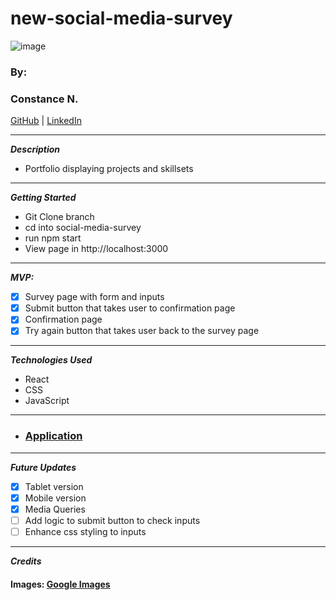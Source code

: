 # new-social-media-survey
![image](https://user-images.githubusercontent.com/46114181/222878818-06e15bfa-2a08-4207-b577-b0350fb23670.png)

### By:

### Constance N.

[GitHub](https://github.com/Constance-Nwaigwe) | [LinkedIn](https://www.linkedin.com/in/constance-nwaigwe-06b90b177)

---

**_Description_**

- Portfolio displaying projects and skillsets

---

**_Getting Started_**
- Git Clone branch
- cd into social-media-survey
- run npm start
- View page in http://localhost:3000

---

**_MVP:_**

- [x] Survey page with form and inputs
- [x] Submit button that takes user to confirmation page
- [x] Confirmation page
- [x] Try again button that takes user back to the survey page

---

**_Technologies Used_**

- React
- CSS
- JavaScript

---

* ### [Application](https://socialmediasurvey.netlify.app/)

---

**_Future Updates_**

- [x] Tablet version
- [x] Mobile version
- [x] Media Queries
- [ ] Add logic to submit button to check inputs
- [ ] Enhance css styling to inputs

---

**_Credits_**

#### Images: [Google Images](https://google.com)


